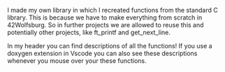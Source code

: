 I made my own library in which I recreated functions from the standard C library. This is because we have to make everything from scratch in 42Wolfsburg. So in further projects we are allowed to reuse this and potentially other projects, like ft_printf and get_next_line. 

In my header you can find descriptions of all the functions! 
If you use a doxygen extension in Vscode you can also see these descriptions whenever you mouse over your these functions. 
